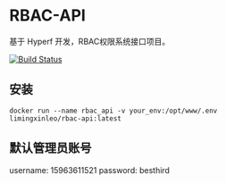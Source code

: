 # RBAC-API

基于 Hyperf 开发，RBAC权限系统接口项目。

[![Build Status](https://travis-ci.org/besthird/rbac-api.svg?branch=master)](https://travis-ci.org/besthird/rbac-api)

## 安装

```
docker run --name rbac_api -v your_env:/opt/www/.env limingxinleo/rbac-api:latest
```

## 默认管理员账号

username: 15963611521
password: besthird